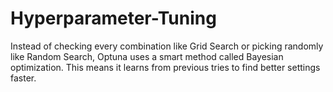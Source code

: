 # Hyperparameter-Tuning
Instead of checking every combination like Grid Search or picking randomly like Random Search, Optuna uses a smart method called Bayesian optimization. This means it learns from previous tries to find better settings faster.
